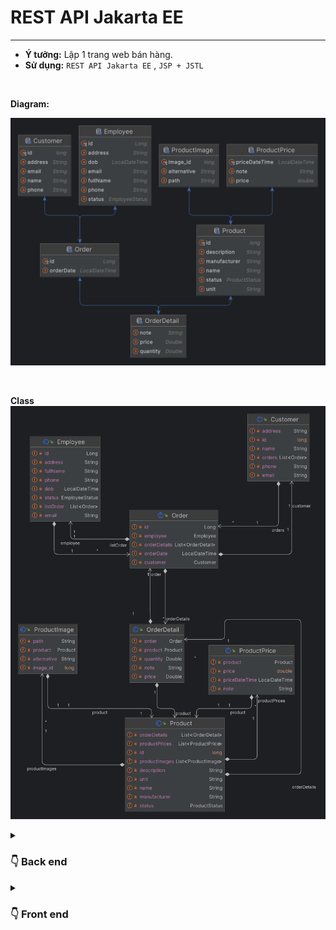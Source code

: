 # REST API Jakarta EE
  <hr>

- **Ý tưởng:** Lập 1 trang web bán hàng. <br>
- **Sử dụng:** `REST API Jakarta EE` , `JSP + JSTL` <br>
<br>

**Diagram:**

  ![ERD](/img/ERD.png)

<br>

**Class**
![Class](img/class.png)

<details>
  <summary><h3>👇 Back end</h3> </summary>
  
  ## BACK-END
  > GET
  > POST
  > PUT
  > DELETE

</details>
<details>
  <summary><h3>👇 Front end </h3> </summary>
  
  ## FRONT-END 
- Tạo giao diện trang web bán hàng. <br>
- Sử dụng: `Servlet Jakarta EE` <br>
- Mô tả:<br>
  - Chạy song song với phần backend ở trên để lấy dữ liệu <br>
</details>
